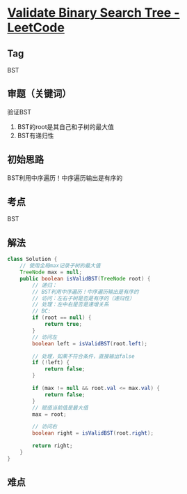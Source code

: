 # [Validate Binary Search Tree - LeetCode](https://leetcode.com/problems/validate-binary-search-tree/description/)
## Tag
BST

## 审题（关键词） 
验证BST
1. BST的root是其自己和子树的最大值
2. BST有递归性

## 初始思路  
BST利用中序遍历！中序遍历输出是有序的
## 考点  
BST
## 解法  

```java
class Solution {
    // 使用全局max记录子树的最大值
    TreeNode max = null;
    public boolean isValidBST(TreeNode root) {
        // 递归：
        // BST利用中序遍历！中序遍历输出是有序的
        // 访问：左右子树是否是有序的（递归性）
        // 处理：左中右是否是递增关系
        // BC:
        if (root == null) {
            return true;
        }
        // 访问左
        boolean left = isValidBST(root.left);

        // 处理，如果不符合条件，直接输出false
        if (!left) {
            return false;
        }

        if (max != null && root.val <= max.val) {
            return false;
        }
        // 赋值当前值是最大值
        max = root;

        // 访问右
        boolean right = isValidBST(root.right);

        return right;
    }
}
```
## 难点
